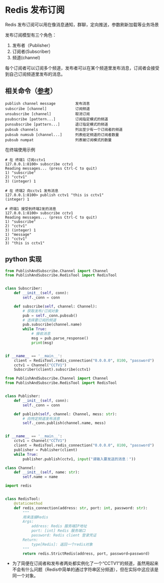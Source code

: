 # Redis 发布订阅

Redis 发布订阅可以用在像消息通知，群聊，定向推送，参数刷新加载等业务场景

<!-- more -->

发布订阅模型有三个角色：

1. 发布者（Publisher）
2. 订阅者(Subscriber)
3. 频道(channel)

每个订阅者可以订阅多个频道，发布者可以在某个频道里发布消息，订阅者会接受到自己订阅频道里发布的消息。

## 相关命令（[参考](https://chenxiao.blog.csdn.net/article/details/104195908)）

```redis
publish channel message         发布消息
subscribe [channel]             订阅频道
unsubscribe [channel]           取消订阅
psubscribe [pattern...]         订阅指定模式的频道
punsubscribe [pattern...]       退订指定模式的频道
pubsub channels                 列出至少有一个订阅者的频道
pubsub numsub [channel...]      列表给定频道的订阅者数量
pubsub numpat                   列表被订阅模式的数量 
```

在终端使用示例

```shell
# 在 终端1 订阅cctv1
127.0.0.1:8100> subscribe cctv1
Reading messages... (press Ctrl-C to quit)
1) "subscribe"
2) "cctv1"
3) (integer) 1
```

```shell
# 在 终端2 向cctv1 发布消息
127.0.0.1:8100> publish cctv1 "this is cctv1"
(integer) 1
```

```shell
# 终端1 接受到终端2发的消息
127.0.0.1:8100> subscribe cctv1
Reading messages... (press Ctrl-C to quit)
1) "subscribe"
2) "cctv1"
3) (integer) 1
1) "message"
2) "cctv1"
3) "this is cctv1"
```

## python 实现

```python
from PublishAndSubscribe.Channel import Channel
from PublishAndSubscribe.RedisTool import RedisTool


class Subscriber:
    def __init__(self, conn):
        self._conn = conn

    def subscribe(self, channel: Channel):
        # 获取发布/订阅对象
        pub = self._conn.pubsub()
        # 选择要订阅的频道
        pub.subscribe(channel.name)
        while True:
            # 接收消息
            msg = pub.parse_response()
            print(msg)


if __name__ == '__main__':
    client = RedisTool.redis_connection("0.0.0.0", 8100, "password")
    cctv1 = Channel("CCTV1")
    Subscriber(client).subscribe(cctv1)

```

```python
from PublishAndSubscribe.Channel import Channel
from PublishAndSubscribe.RedisTool import RedisTool


class Publisher:
    def __init__(self, conn):
        self._conn = conn

    def publish(self, channel: Channel, mess: str):
        # 向特定频道发布消息
        self._conn.publish(channel.name, mess)


if __name__ == '__main__':
    cctv1 = Channel("CCTV1")
    client = RedisTool.redis_connection("0.0.0.0", 8100, "password")
    publisher = Publisher(client)
    while True:
        publisher.publish(cctv1, input("请输入要发送的消息："))

```

```python
class Channel:
    def __init__(self, name: str):
        self.name = name
```

```python
import redis


class RedisTool:
    @staticmethod
    def redis_connection(address: str, port: int, password: str):
        """
        用来连接Redis
        Args:
            address: Redis 服务端IP地址
            port: [int] Redis 服务端口
            password: Redis client 登录凭证
        Return:
            type[Redis]: 返回一个redis对象
        """
        return redis.StrictRedis(address, port, password=password)
```

* 为了简便在订阅者和发布者两处都实例化了一个“CCTV1”的频道，虽然用起来不会有什么问题（Redis中简单的通过字符串区分频道），但在实际中这应该是同一个对象。
